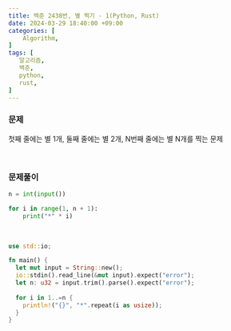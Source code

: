 ```yaml
---
title: 백준 2438번, 별 찍기 - 1(Python, Rust)
date: 2024-03-29 18:40:00 +09:00
categories: [
    Algorithm,
]
tags: [
   알고리즘,
   백준,
   python,
   rust,
]
---
```


### 문제
첫째 줄에는 별 1개, 둘째 줄에는 별 2개, N번째 줄에는 별 N개를 찍는 문제

<br/>

### 문제풀이

```python
n = int(input())

for i in range(1, n + 1):
    print("*" * i)
```
<br/>

```rust
use std::io;

fn main() {
  let mut input = String::new();
  io::stdin().read_line(&mut input).expect("error");
  let n: u32 = input.trim().parse().expect("error"); 
  
  for i in 1..=n {
    println!("{}", "*".repeat(i as usize));
  }
}
```
<br/>

<!--
### 회고:  러스트의 String::repeat 메서드와 타입 시스템의 이해
러스트로 n을 입력 받은 뒤, n개의 *을 문자열로 출력하는 과정을 String 타입의 repeat 매서드를 사용했습니다.
그러나 코드를 실행했을 때 컴파일 오류가 발생했는데, 확인하니 repeat 메서드의 매개변수를 usize로 보내줘야 하는데 u32로 보냈더군요.
```rust
fn repeat(&self, n: usize) -> String
```
위와 같이 공식 문서에 따르면, repeat 메서드는 usize 타입의 매개변수 n을 요구합니다. 그러나 이렇게 해도 되겠지 하고 u32 타입으로 값을 전달하려 했고, 
바로 컴파일 오류가 발생했습니다.

러스트와 같이 타입 시스템이 엄격한 언어에서는 함수의 시그니처와 타입 요구 사항을 정확히 이해하는 것이 중요해서 파이썬 위주로 알고리즘을 풀었다보니 적응하는게 더 힘든 것 같습니다.
배워가는 단계인 만큼 공식 문서 좀 열심히 읽으면서 타입 시스템의 요구사항을 준수하는 코드를 작성하려고 노력해야 할 것 같습니다.
-->
